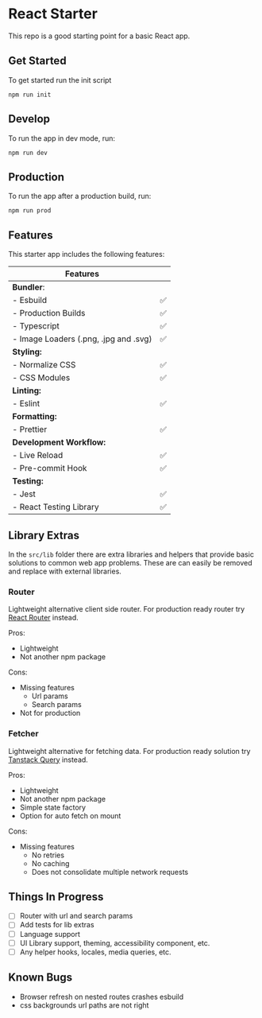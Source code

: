 # React Starter

This repo is a good starting point for a basic React app.

## Get Started

To get started run the init script

```
npm run init
```

## Develop

To run the app in dev mode, run:

```
npm run dev
```

## Production

To run the app after a production build, run:

```
npm run prod
```

## Features

This starter app includes the following features:

| **Features**                          |     |
| ------------------------------------- | --- |
| **Bundler**:                          |     |
| - Esbuild                             | ✅  |
| - Production Builds                   | ✅  |
| - Typescript                          | ✅  |
| - Image Loaders (.png, .jpg and .svg) | ✅  |
| **Styling:**                          |     |
| - Normalize CSS                       | ✅  |
| - CSS Modules                         | ✅  |
| **Linting:**                          |     |
| - Eslint                              | ✅  |
| **Formatting:**                       |     |
| - Prettier                            | ✅  |
| **Development Workflow:**             |     |
| - Live Reload                         | ✅  |
| - Pre-commit Hook                     | ✅  |
| **Testing:**                          |     |
| - Jest                                | ✅  |
| - React Testing Library               | ✅  |

## Library Extras

In the `src/lib` folder there are extra libraries and helpers that provide basic solutions to common web app problems.
These are can easily be removed and replace with external libraries.

### Router

Lightweight alternative client side router.
For production ready router try [React Router](https://reactrouter.com/en/main) instead.

Pros:

- Lightweight
- Not another npm package

Cons:

- Missing features
  - Url params
  - Search params
- Not for production

### Fetcher

Lightweight alternative for fetching data.
For production ready solution try [Tanstack Query](https://tanstack.com/query/latest/) instead.

Pros:

- Lightweight
- Not another npm package
- Simple state factory
- Option for auto fetch on mount

Cons:

- Missing features
  - No retries
  - No caching
  - Does not consolidate multiple network requests

## Things In Progress

- [ ] Router with url and search params
- [ ] Add tests for lib extras
- [ ] Language support
- [ ] UI Library support, theming, accessibility component, etc.
- [ ] Any helper hooks, locales, media queries, etc.

## Known Bugs

- Browser refresh on nested routes crashes esbuild
- css backgrounds url paths are not right
